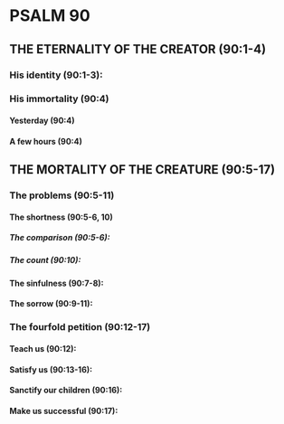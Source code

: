 ---
---
# PSALM 90 
## THE ETERNALITY OF THE CREATOR (90:1-4) 
###  His identity (90:1-3): 
###  His immortality (90:4) 
####  Yesterday (90:4) 
####  A few hours (90:4) 
## THE MORTALITY OF THE CREATURE (90:5-17) 
###  The problems (90:5-11) 
####  The shortness (90:5-6, 10) 
#####  The comparison (90:5-6): 
#####  The count (90:10): 
####  The sinfulness (90:7-8): 
####  The sorrow (90:9-11): 
###  The fourfold petition (90:12-17) 
####  Teach us (90:12): 
####  Satisfy us (90:13-16): 
####  Sanctify our children (90:16): 
####  Make us successful (90:17): 
